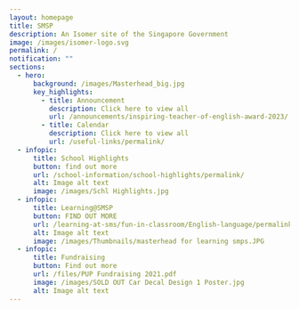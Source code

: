 ```yaml
---
layout: homepage
title: SMSP
description: An Isomer site of the Singapore Government
image: /images/isomer-logo.svg
permalink: /
notification: ""
sections:
  - hero:
      background: /images/Masterhead_big.jpg
      key_highlights:
        - title: Announcement
          description: Click here to view all
          url: /announcements/inspiring-teacher-of-english-award-2023/
        - title: Calendar
          description: Click here to view all
          url: /useful-links/permalink/
  - infopic:
      title: School Highlights
      button: find out more
      url: /school-information/school-highlights/permalink/
      alt: Image alt text
      image: /images/Schl Highlights.jpg
  - infopic:
      title: Learning@SMSP
      button: FIND OUT MORE
      url: /learning-at-sms/fun-in-classroom/English-language/permalink/
      alt: Image alt text
      image: /images/Thumbnails/masterhead for learning smps.JPG
  - infopic:
      title: Fundraising
      button: Find out more
      url: /files/PUP Fundraising 2021.pdf
      image: /images/SOLD OUT Car Decal Design 1 Poster.jpg
      alt: Image alt text
---
```

